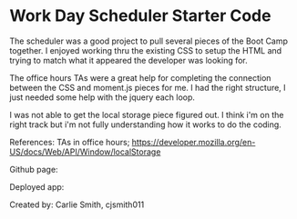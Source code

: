 # Work Day Scheduler Starter Code


The scheduler was a good project to pull several pieces of the Boot Camp together.  I enjoyed working thru the existing CSS to setup the HTML and trying to match what it appeared the developer was looking for.  

The office hours TAs were a great help for completing the connection between the CSS and moment.js pieces for me.  I had the right structure, I just needed some help with the jquery each loop.

I was not able to get the local storage piece figured out.  I think i'm on the right track but i'm not fully understanding how it works to do the coding.

References: TAs in office hours; https://developer.mozilla.org/en-US/docs/Web/API/Window/localStorage

Github page: 

Deployed app:

Created by: Carlie Smith, cjsmith011
